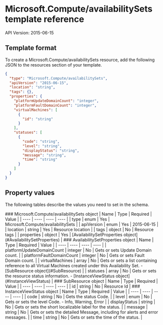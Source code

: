 # Microsoft.Compute/availabilitySets template reference
API Version: 2015-06-15
## Template format

To create a Microsoft.Compute/availabilitySets resource, add the following JSON to the resources section of your template.

```json
{
  "type": "Microsoft.Compute/availabilitySets",
  "apiVersion": "2015-06-15",
  "location": "string",
  "tags": {},
  "properties": {
    "platformUpdateDomainCount": "integer",
    "platformFaultDomainCount": "integer",
    "virtualMachines": [
      {
        "id": "string"
      }
    ],
    "statuses": [
      {
        "code": "string",
        "level": "string",
        "displayStatus": "string",
        "message": "string",
        "time": "string"
      }
    ]
  }
}
```
## Property values

The following tables describe the values you need to set in the schema.

<a id="Microsoft.Compute/availabilitySets" />
### Microsoft.Compute/availabilitySets object
|  Name | Type | Required | Value |
|  ---- | ---- | ---- | ---- |
|  type | enum | Yes | Microsoft.Compute/availabilitySets |
|  apiVersion | enum | Yes | 2015-06-15 |
|  location | string | Yes | Resource location |
|  tags | object | No | Resource tags |
|  properties | object | Yes | [AvailabilitySetProperties object](#AvailabilitySetProperties) |


<a id="AvailabilitySetProperties" />
### AvailabilitySetProperties object
|  Name | Type | Required | Value |
|  ---- | ---- | ---- | ---- |
|  platformUpdateDomainCount | integer | No | Gets or sets Update Domain count. |
|  platformFaultDomainCount | integer | No | Gets or sets Fault Domain count. |
|  virtualMachines | array | No | Gets or sets a list containing reference to all Virtual Machines  created under this Availability Set. - [SubResource object](#SubResource) |
|  statuses | array | No | Gets or sets the resource status information. - [InstanceViewStatus object](#InstanceViewStatus) |


<a id="SubResource" />
### SubResource object
|  Name | Type | Required | Value |
|  ---- | ---- | ---- | ---- |
|  id | string | No | Resource Id |


<a id="InstanceViewStatus" />
### InstanceViewStatus object
|  Name | Type | Required | Value |
|  ---- | ---- | ---- | ---- |
|  code | string | No | Gets the status Code. |
|  level | enum | No | Gets or sets the level Code. - Info, Warning, Error |
|  displayStatus | string | No | Gets or sets the short localizable label for the status. |
|  message | string | No | Gets or sets the detailed Message, including for alerts and error messages. |
|  time | string | No | Gets or sets the time of the status. |

